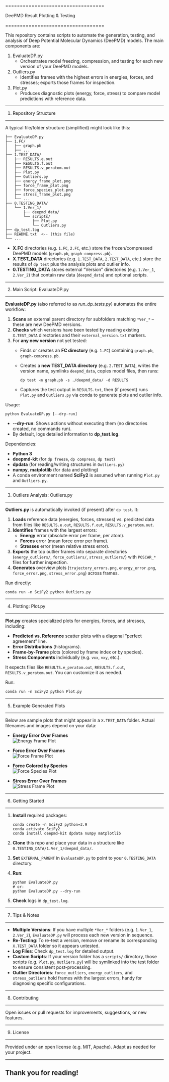 ==================================

DeePMD Result Plotting & Testing

==================================

This repository contains scripts to automate the generation, testing, and analysis of Deep Potential Molecular Dynamics (DeePMD) models. The main components are:

1. EvaluateDP.py
   - Orchestrates model freezing, compression, and testing for each new version of your DeePMD models.
2. Outliers.py
   - Identifies frames with the highest errors in energies, forces, and stresses; exports those frames for inspection.
3. Plot.py
   - Produces diagnostic plots (energy, force, stress) to compare model predictions with reference data.

------------------------
1. Repository Structure
------------------------

A typical file/folder structure (simplified) might look like this:

    ├── EvaluateDP.py
    ├── 1.FC/
    │   ├── graph.pb
    │   ├── ...
    ├── 1.TEST_DATA/
    │   ├── RESULTS.e.out
    │   ├── RESULTS.f.out
    │   ├── RESULTS.v_peratom.out
    │   ├── Plot.py
    │   ├── Outliers.py
    │   ├── energy_frame_plot.png
    │   ├── force_frame_plot.png
    │   ├── force_species_plot.png
    │   ├── stress_frame_plot.png
    │   └── ...
    ├── 0.TESTING_DATA/
    │   └── 1.Ver_1/
    │       ├── deepmd_data/
    │       └── scripts/
    │           ├── Plot.py
    │           └── Outliers.py
    ├── dp_test.log
    ├── README.txt  <-- (this file)
    └── ...

- **X.FC** directories (e.g. `1.FC`, `2.FC`, etc.) store the frozen/compressed DeePMD models (`graph.pb`, `graph-compress.pb`).
- **X.TEST_DATA** directories (e.g. `1.TEST_DATA`, `2.TEST_DATA`, etc.) store the results of `dp test` plus the analysis plots and outlier info.
- **0.TESTING_DATA** stores external “Version” directories (e.g. `1.Ver_1`, `2.Ver_2`) that contain raw data (`deepmd_data`) and optional scripts.

------------------------------
2. Main Script: EvaluateDP.py
------------------------------

**EvaluateDP.py** (also referred to as *run_dp_tests.py*) automates the entire workflow:

1. **Scans** an external parent directory for subfolders matching `*Ver_*` – these are new DeePMD versions.
2. **Checks** which versions have been tested by reading existing `X.TEST_DATA` directories and their `external_version.txt` markers.
3. For **any new version** not yet tested:
   - Finds or creates an **FC directory** (e.g. `1.FC`) containing `graph.pb`, `graph-compress.pb`.
   - Creates a **new TEST_DATA directory** (e.g. `2.TEST_DATA`), writes the version name, symlinks `deepmd_data`, copies model files, then runs:
     
         dp test -m graph.pb -s ./deepmd_data/ -d RESULTS

   - Captures the test output in `RESULTS.txt`, then (if present) runs `Plot.py` and `Outliers.py` via conda to generate plots and outlier info.

Usage:

    python EvaluateDP.py [--dry-run]

- **--dry-run**: Shows actions without executing them (no directories created, no commands run).
- By default, logs detailed information to **dp_test.log**.

Dependencies:

- **Python 3**
- **deepmd-kit** (for `dp freeze`, `dp compress`, `dp test`)
- **dpdata** (for reading/writing structures in `Outliers.py`)
- **numpy**, **matplotlib** (for data and plotting)
- A conda environment named **SciFy2** is assumed when running `Plot.py` and `Outliers.py`.

------------------------------
3. Outliers Analysis: Outliers.py
------------------------------

**Outliers.py** is automatically invoked (if present) after `dp test`. It:

1. **Loads** reference data (energies, forces, stresses) vs. predicted data from files like `RESULTS.e.out`, `RESULTS.f.out`, `RESULTS.v_peratom.out`.
2. **Identifies** frames with the largest errors:
   - **Energy** error (absolute error per frame, per atom).
   - **Forces** error (mean force error per frame).
   - **Stresses** error (mean relative stress error).
3. **Exports** the top outlier frames into separate directories (`energy_outliers/`, `force_outliers/`, `stress_outliers/`) with `POSCAR_*` files for further inspection.
4. **Generates** overview plots (`trajectory_errors.png`, `energy_error.png`, `force_error.png`, `stress_error.png`) across frames.

Run directly:

    conda run -n SciFy2 python Outliers.py

-----------------------
4. Plotting: Plot.py
-----------------------

**Plot.py** creates specialized plots for energies, forces, and stresses, including:

- **Predicted vs. Reference** scatter plots with a diagonal “perfect agreement” line.
- **Error Distributions** (histograms).
- **Frame-by-Frame** plots (colored by frame index or by species).
- **Stress Components** individually (e.g. `vxx`, `vxy`, etc.).

It expects files like `RESULTS.e_peratom.out`, `RESULTS.f.out`, `RESULTS.v_peratom.out`. You can customize it as needed.

Run:

    conda run -n SciFy2 python Plot.py

----------------------------
5. Example Generated Plots
----------------------------

Below are sample plots that might appear in a `X.TEST_DATA` folder. Actual filenames and images depend on your data:

- **Energy Error Over Frames**  
  ![Energy Frame Plot](1.TEST_DATA/energy_frame_plot.png)

- **Force Error Over Frames**  
  ![Force Frame Plot](1.TEST_DATA/force_frame_plot.png)

- **Force Colored by Species**  
  ![Force Species Plot](1.TEST_DATA/force_species_plot.png)

- **Stress Error Over Frames**  
  ![Stress Frame Plot](1.TEST_DATA/stress_frame_plot.png)

--------------------
6. Getting Started
--------------------

1. **Install** required packages:

       conda create -n SciFy2 python=3.9
       conda activate SciFy2
       conda install deepmd-kit dpdata numpy matplotlib

2. **Clone** this repo and place your data in a structure like `0.TESTING_DATA/1.Ver_1/deepmd_data/`.
3. **Set** `EXTERNAL_PARENT` in `EvaluateDP.py` to point to your `0.TESTING_DATA` directory.
4. **Run**:

       python EvaluateDP.py
       # or:
       python EvaluateDP.py --dry-run

5. **Check** logs in `dp_test.log`.

--------------------
7. Tips & Notes
--------------------

- **Multiple Versions**: If you have multiple `*Ver_*` folders (e.g. `1.Ver_1`, `2.Ver_2`), `EvaluateDP.py` will process each new version in sequence.
- **Re-Testing**: To re-test a version, remove or rename its corresponding `X.TEST_DATA` folder so it appears untested.
- **Log Files**: Check `dp_test.log` for detailed output.
- **Custom Scripts**: If your version folder has a `scripts/` directory, those scripts (e.g. `Plot.py`, `Outliers.py`) will be symlinked into the test folder to ensure consistent post-processing.
- **Outlier Directories**: `force_outliers`, `energy_outliers`, and `stress_outliers` hold frames with the largest errors, handy for diagnosing specific configurations.

-----------------
8. Contributing
-----------------

Open issues or pull requests for improvements, suggestions, or new features.

--------------
9. License
--------------

Provided under an open license (e.g. MIT, Apache). Adapt as needed for your project.

------------------------
Thank you for reading!
------------------------

